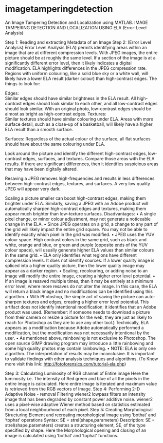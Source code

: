 # imagetamperingdetection
An Image Tampering Detection and Localization using MATLAB. 
IMAGE TAMPERING DETECTION AND LOCALIZATION USING ELA (Error-Level Analysis)

Step 1:
Reading and extracting Metadata of an Image 
Step 2: (Error Level Analysis)
Error Level Analysis (ELA) permits identifying areas within an image that are at different compression levels. With JPEG images, the entire picture should be at roughly the same level. If a section of the image is at a significantly different error level, then it likely indicates a digital modification.
ELA highlights differences in the JPEG compression rate. Regions with uniform colouring, like a solid blue sky or a white wall, will likely have a lower ELA result (darker colour) than high-contrast edges. The things to look for: 

Edges:	
Similar edges should have similar brightness in the ELA result. All high-contrast edges should look similar to each other, and all low-contrast edges should look similar. With an original photo, low-contrast edges should be almost as bright as high-contrast edges.
Textures:   
Similar textures should have similar colouring under ELA. Areas with more surface detail, such as a close-up of a basketball, will likely have a higher ELA result than a smooth surface.

Surfaces:
	Regardless of the actual colour of the surface, all flat surfaces should have about the same colouring under ELA.

Look around the picture and identify the different high-contrast edges, low-contrast edges, surfaces, and textures. Compare those areas with the ELA results. If there are significant differences, then it identifies suspicious areas that may have been digitally altered. 

Resaving a JPEG removes high-frequencies and results in less differences between high-contrast edges, textures, and surfaces. A very low quality JPEG will appear very dark. 

Scaling a picture smaller can boost high-contrast edges, making them brighter under ELA. Similarly, saving a JPEG with an Adobe product will automatically sharpen high-contrast edges and textures, making them appear much brighter than low-texture surfaces.
Disadvantages:
•	A single pixel change, or minor colour adjustment, may not generate a noticeable change in the ELA.
•	Since JPEG operates on a grid, a change to any part of the grid will likely impact the entire grid square. You may not be able to identify exactly which pixel in the grid was modified.
•	JPEG uses the YUV colour space. High contrast colors in the same grid, such as black and white, orange and blue, or green and purple (opposite ends of the YUV colour space), will usually generate higher ELA values than similar colours in the same grid.
•	ELA only identifies what regions have different compression levels. It does not identify sources. If a lower quality image is spliced into a higher quality picture, then the lower quality image may appear as a darker region.
•	Scaling, recolouring, or adding noise to an image will modify the entire image, creating a higher error level potential.
•	If an image is resaved multiple times, then it may be entirely at a minimum error level, where more resaves do not alter the image. In this case, the ELA will return a black image and no modifications can be identified using this algorithm.
•	With Photoshop, the simple act of saving the picture can auto-sharpen textures and edges, creating a higher error level potential. This artifact does not identify intentional modification; it identifies that an Adobe product was used. (Remember: if someone needs to download a picture from their camera or resize a picture for the web, they are just as likely to reach for Photoshop as they are to use any other tool.) Technically, ELA appears as a modification because Adobe automatically performed a modification, but the modification was not necessarily intentional by the user.
•	As mentioned above, rainbowing is not exclusive to Photoshop. The open source GIMP drawing program may introduce a little rainbowing and some high quality photos may contain rainbowing.
•	NOTE: ELA is only one algorithm. The interpretation of results may be inconclusive. It is important to validate findings with other analysis techniques and algorithms. (To Know more visit this link: http://fotoforensics.com/tutorial-ela.php)

Step 3:  Calculating Luminosity of RGB channel of Entire image
Here the luminosity i.e. The intensity of Red green and blue of all the pixels in the entire image is calculated. Here entire image is iterated and maximum value is retrieved from the RGB vectors of Image.
Step 4: Performing 2-D Adaptive Noise - removal Filtering
wiener2 lowpass filters an intensity image that has been degraded by constant power additive noise. wiener2 uses a pixel-wise adaptive Wiener method based on statistics estimated from a local neighbourhood of each pixel.
Step 5: Creating Morphological Structuring Element and recreating morphological image using ‘bothat’ and ‘tophat’
operations
Syntax:
SE = strel(shape,parameters)
Description:
SE = strel(shape,parameters) creates a structuring element, SE, of the type specified by shape. Here the Morphological opening and closing of an image is calculated using ‘bothat’ and ‘tophat’ functions.
